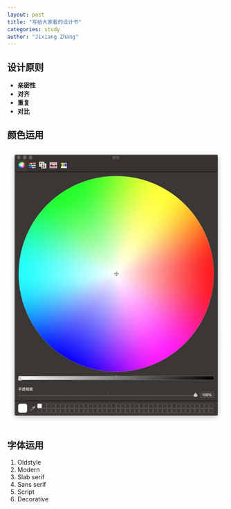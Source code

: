 ```yaml
---
layout: post
title: "写给大家看的设计书"
categories: study
author: "Jixiang Zhang"
---
```


## 设计原则

- **亲密性**
- **对齐**
- **重复**
- **对比**

## 颜色运用

![](/images/调色盘.jpg)

## 字体运用

1. Oldstyle
2. Modern
3. Slab serif
4. Sans serif
5. Script
6. Decorative
